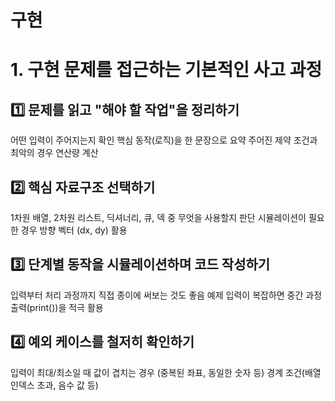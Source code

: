 # 구현

#  1. 구현 문제를 접근하는 기본적인 사고 과정

## 1️⃣ 문제를 읽고 "해야 할 작업"을 정리하기
 어떤 입력이 주어지는지 확인
핵심 동작(로직)을 한 문장으로 요약
주어진 제약 조건과 최악의 경우 연산량 계산

## 2️⃣ 핵심 자료구조 선택하기

1차원 배열, 2차원 리스트, 딕셔너리, 큐, 덱 중 무엇을 사용할지 판단
시뮬레이션이 필요한 경우 방향 벡터 (dx, dy) 활용

## 3️⃣ 단계별 동작을 시뮬레이션하며 코드 작성하기

입력부터 처리 과정까지 직접 종이에 써보는 것도 좋음
예제 입력이 복잡하면 중간 과정 출력(print())을 적극 활용

## 4️⃣ 예외 케이스를 철저히 확인하기

 입력이 최대/최소일 때
값이 겹치는 경우 (중복된 좌표, 동일한 숫자 등)
경계 조건(배열 인덱스 초과, 음수 값 등)
